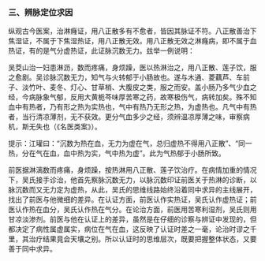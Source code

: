 ### 三、辨脉定位求因

纵观古今医案，治淋癃证，用八正散多有不愈者，皆因其脉证不符。八正散善治下焦湿证，不属于下焦湿热证，用八正散无效。用八正散无效之淋癃病，即不属于血热证，有的是气分虚热证，此证脉沉数无力。兹举一例说明：

吴茭山治一妇患淋沥，数而疼痛，身烦躁，医以热淋治之，用八正散、莲子饮，服之愈剧。吴诊脉沉数无力，知气与火转郁于小肠故也。遂与木通、菱藕芦、车前子、淡竹叶、麦冬、灯心、甘草梢、大腹皮之类，服之而安。盖小肠乃多气少血之经，今病脉象气郁，反用大黄栀芩味厚苦寒之药，故寒极伤气，病转加矣。殊不知血中有热者，乃有形之热为实热也，气中有热乃无形之热，为虚热也。凡气中有热者，当行清凉薄剂，无不获效。更分气血多少之经，须辨温凉厚薄之味，审察病机，斯无失也（《名医类案》）。

提示：江瓘曰：“沉数为热在血，无力为虚在气，总归虚热不得用八正散”、“同一热，分在气在血，血中热为实，气中热为虚”。此为气热郁于小肠所致。

前医据淋漓数而疼痛，身烦躁，按热淋用八正散、莲子饮治疗。在病情加重的情况下，吴氏接手诊治，他首先察脉沉数无力，以脉沉数印证前医关于热淋的诊断，以脉沉数而又无力定为虚热，从此，吴氏的思维线路始终沿着同中求异的主线展开，找出了前医与他微细的差异。在认证方面，前医认作实热证，吴氏认作虚热证；前医认作热在血分，吴氏认作热在气分。在论治方面，前医用苦寒利湿剂，吴氏则用甘凉淡渗剂。前医与他在认证上的差异，虽然是在仔细的诊察与辨证中发现的，但都决定了病性属虚属实，病位在气在血，这反映了认证时差之一毫，论治时谬之千里，其治疗结果竟会天壤之别。所以认证时的思维层次，既要把握整体状态，又要善于同中求异。
